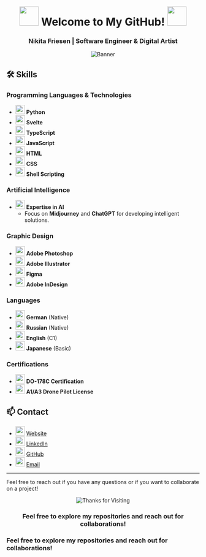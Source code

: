 <div align="center">

# <img src="https://user-images.githubusercontent.com/74038190/213844263-a8897a51-32f4-4b3b-b5c2-e1528b89f6f3.png" width="50px" /> Welcome to My GitHub! <img src="https://user-images.githubusercontent.com/74038190/213844263-a8897a51-32f4-4b3b-b5c2-e1528b89f6f3.png" width="50px" />

### Nikita Friesen | Software Engineer & Digital Artist

![Banner](https://github.com/Anmol-Baranwal/Cool-GIFs-For-GitHub/assets/74038190/d48893bd-0757-481c-8d7e-ba3e163feae7)

</div>

## 🛠 Skills

### Programming Languages & Technologies
- <img src="https://cdn.simpleicons.org/python" width="24px"/> **Python**
- <img src="https://cdn.simpleicons.org/svelte" width="24px"/> **Svelte**
- <img src="https://cdn.simpleicons.org/typescript" width="24px"/> **TypeScript**
- <img src="https://cdn.simpleicons.org/javascript" width="24px"/> **JavaScript**
- <img src="https://cdn.simpleicons.org/html5" width="24px"/> **HTML**
- <img src="https://cdn.simpleicons.org/css3" width="24px"/> **CSS**
- <img src="https://cdn.simpleicons.org/gnubash" width="24px"/> **Shell Scripting**

### Artificial Intelligence
- <img src="https://cdn.simpleicons.org/openai" width="24px"/> **Expertise in AI**
  - Focus on **Midjourney** and **ChatGPT** for developing intelligent solutions.

### Graphic Design
- <img src="https://cdn.simpleicons.org/adobephotoshop" width="24px"/> **Adobe Photoshop**
- <img src="https://cdn.simpleicons.org/adobeillustrator" width="24px"/> **Adobe Illustrator**
- <img src="https://cdn.simpleicons.org/figma" width="24px"/> **Figma**
- <img src="https://cdn.simpleicons.org/adobeindesign" width="24px"/> **Adobe InDesign**

### Languages
- <img src="https://cdn.simpleicons.org/nodot/german" width="24px"/> **German** (Native)
- <img src="https://cdn.simpleicons.org/nodot/russian" width="24px"/> **Russian** (Native)
- <img src="https://cdn.simpleicons.org/nodot/english" width="24px"/> **English** (C1)
- <img src="https://cdn.simpleicons.org/nodot/japanese" width="24px"/> **Japanese** (Basic)

### Certifications
- <img src="https://cdn.simpleicons.org/dji" width="24px"/> **DO-178C Certification**
- <img src="https://cdn.simpleicons.org/nodot/pilot" width="24px"/> **A1/A3 Drone Pilot License**

## 📫 Contact
- <img src="https://cdn.simpleicons.org/internetexplorer" width="24px"/> [Website](http://sputnix.me)
- <img src="https://cdn.simpleicons.org/linkedin" width="24px"/> [LinkedIn](https://www.linkedin.com/in/nikita-friesen)
- <img src="https://cdn.simpleicons.org/github" width="24px"/> [GitHub](https://github.com/Gitkubikon)
- <img src="https://cdn.simpleicons.org/maildotru" width="24px"/> [Email](mailto:nikitafriesen74@gmail.com)

---

Feel free to reach out if you have any questions or if you want to collaborate on a project!

<div align="center">

![Thanks for Visiting](https://github.com/Anmol-Baranwal/Cool-GIFs-For-GitHub/assets/74038190/c288471c-be67-4fbb-af44-1c63ee9ed280)

### Feel free to explore my repositories and reach out for collaborations!

</div>


### Feel free to explore my repositories and reach out for collaborations!

</div>

